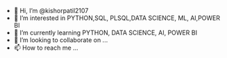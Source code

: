 - 👋 Hi, I’m @kishorpatil2107
- 👀 I’m interested in PYTHON,SQL, PLSQL,DATA SCIENCE, ML, AI,POWER BI
- 🌱 I’m currently learning PYTHON, DATA SCIENCE, AI, POWER BI
- 💞️ I’m looking to collaborate on ...
- 📫 How to reach me ...

<!---
kishorpatil2107/kishorpatil2107 is a ✨ special ✨ repository because its `README.md` (this file) appears on your GitHub profile.
You can click the Preview link to take a look at your changes.
--->
